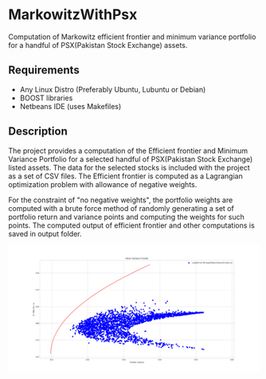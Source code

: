 # MarkowitzWithPsx
Computation of Markowitz efficient frontier and minimum variance portfolio for a handful of PSX(Pakistan Stock Exchange) assets.

## Requirements
* Any Linux Distro (Preferably Ubuntu, Lubuntu or Debian)
* BOOST libraries
* Netbeans IDE (uses Makefiles)

## Description
The project provides a computation of the Efficient frontier and Minimum Variance Portfolio for a selected handful of PSX(Pakistan Stock Exchange) 
listed assets. The data for the selected stocks is included with the project as a set of CSV files. The Efficient frontier is computed as a Lagrangian 
optimization problem with allowance of negative weights.

For the constraint of "no negative weights", the portfolio weights are computed with a brute force method of randomly generating a set of portfolio return 
and variance points and computing the weights for such points. The computed output of efficient frontier and other computations is saved in output folder.

![Psx Efficient Frontier](/PsxEfficientFrontier.png)
